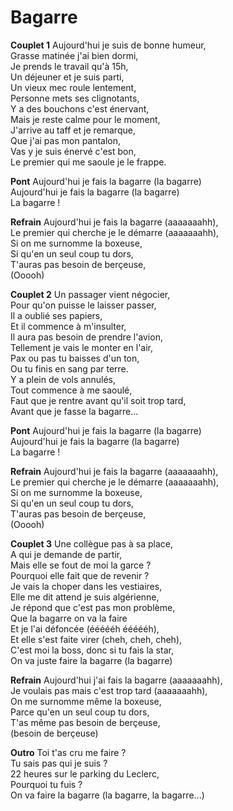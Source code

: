# Bagarre

**Couplet 1**
Aujourd'hui je suis de bonne humeur,\
Grasse matinée j'ai bien dormi, \
Je prends le travail qu'à 15h,\
Un déjeuner et je suis parti, \
Un vieux mec roule lentement,\
Personne mets ses clignotants, \
Y a des bouchons c'est énervant,\
Mais je reste calme pour le moment, \
J'arrive au taff et je remarque,\
Que j'ai pas mon pantalon, \
Vas y je suis énervé c'est bon,\
Le premier qui me saoule je le frappe.

**Pont**
Aujourd'hui je fais la bagarre (la bagarre) \
Aujourd'hui je fais la bagarre (la bagarre)\
La bagarre !

**Refrain**
Aujourd'hui je fais la bagarre (aaaaaaahh),\
Le premier qui cherche je le démarre (aaaaaaahh), \
Si on me surnomme la boxeuse,\
Si qu'en un seul coup tu dors, \
T'auras pas besoin de berçeuse,\
(Ooooh)

**Couplet 2**
Un passager vient négocier,\
Pour qu'on puisse le laisser passer, \
Il a oublié ses papiers,\
Et il commence à m'insulter, \
Il aura pas besoin de prendre l'avion,\
Tellement je vais le monter en l'air, \
Pax ou pas tu baisses d'un ton,\
Ou tu finis en sang par terre. \
Y a plein de vols annulés,\
Tout commence à me saoulé, \
Faut que je rentre avant qu'il soit trop tard,\
Avant que je fasse la bagarre...

**Pont**
Aujourd'hui je fais la bagarre (la bagarre)\
Aujourd'hui je fais la bagarre (la bagarre)\
La bagarre !

**Refrain**
Aujourd'hui je fais la bagarre (aaaaaaahh),\
Le premier qui cherche je le démarre (aaaaaaahh), \
Si on me surnomme la boxeuse,\
Si qu'en un seul coup tu dors, \
T'auras pas besoin de berçeuse,\
(Ooooh)

**Couplet 3**
Une collègue pas à sa place,\
A qui je demande de partir, \
Mais elle se fout de moi la garce ?\
Pourquoi elle fait que de revenir ? \
Je vais la choper dans les vestiaires,\
Elle me dit attend je suis algérienne, \
Je répond que c'est pas mon problème,\
Que la bagarre on va la faire\
Et je l'ai défoncée (éééééh éééééh),\
Et elle s'est faite virer (cheh, cheh, cheh), \
C'est moi la boss, donc si tu fais la star,\
On va juste faire la bagarre (la bagarre)

**Refrain**
Aujourd'hui j'ai fais la bagarre (aaaaaaahh),\
Je voulais pas mais c'est trop tard (aaaaaaahh), \
On me surnomme même la boxeuse,\
Parce qu'en un seul coup tu dors, \
T'as même pas besoin de berçeuse,\
(besoin de berçeuse)

**Outro**
Toi t'as cru me faire ?\
Tu sais pas qui je suis ? \
22 heures sur le parking du Leclerc, \
Pourquoi tu fuis ?\
On va faire la bagarre (la bagarre, la bagarre...)
